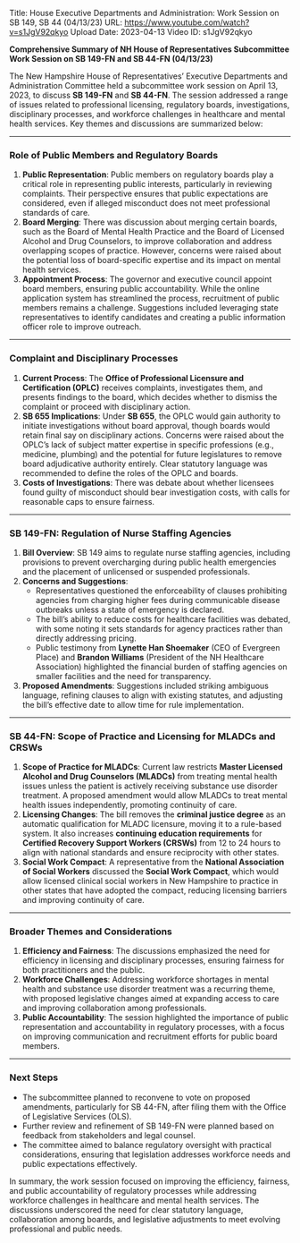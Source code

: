 Title: House Executive Departments and Administration: Work Session on SB 149, SB 44 (04/13/23)
URL: https://www.youtube.com/watch?v=s1JgV92qkyo
Upload Date: 2023-04-13
Video ID: s1JgV92qkyo

**Comprehensive Summary of NH House of Representatives Subcommittee Work Session on SB 149-FN and SB 44-FN (04/13/23)**

The New Hampshire House of Representatives’ Executive Departments and Administration Committee held a subcommittee work session on April 13, 2023, to discuss **SB 149-FN** and **SB 44-FN**. The session addressed a range of issues related to professional licensing, regulatory boards, investigations, disciplinary processes, and workforce challenges in healthcare and mental health services. Key themes and discussions are summarized below:

---

### **Role of Public Members and Regulatory Boards**
1. **Public Representation**: Public members on regulatory boards play a critical role in representing public interests, particularly in reviewing complaints. Their perspective ensures that public expectations are considered, even if alleged misconduct does not meet professional standards of care.
2. **Board Merging**: There was discussion about merging certain boards, such as the Board of Mental Health Practice and the Board of Licensed Alcohol and Drug Counselors, to improve collaboration and address overlapping scopes of practice. However, concerns were raised about the potential loss of board-specific expertise and its impact on mental health services.
3. **Appointment Process**: The governor and executive council appoint board members, ensuring public accountability. While the online application system has streamlined the process, recruitment of public members remains a challenge. Suggestions included leveraging state representatives to identify candidates and creating a public information officer role to improve outreach.

---

### **Complaint and Disciplinary Processes**
1. **Current Process**: The **Office of Professional Licensure and Certification (OPLC)** receives complaints, investigates them, and presents findings to the board, which decides whether to dismiss the complaint or proceed with disciplinary action.
2. **SB 655 Implications**: Under **SB 655**, the OPLC would gain authority to initiate investigations without board approval, though boards would retain final say on disciplinary actions. Concerns were raised about the OPLC’s lack of subject matter expertise in specific professions (e.g., medicine, plumbing) and the potential for future legislatures to remove board adjudicative authority entirely. Clear statutory language was recommended to define the roles of the OPLC and boards.
3. **Costs of Investigations**: There was debate about whether licensees found guilty of misconduct should bear investigation costs, with calls for reasonable caps to ensure fairness.

---

### **SB 149-FN: Regulation of Nurse Staffing Agencies**
1. **Bill Overview**: SB 149 aims to regulate nurse staffing agencies, including provisions to prevent overcharging during public health emergencies and the placement of unlicensed or suspended professionals.
2. **Concerns and Suggestions**:
   - Representatives questioned the enforceability of clauses prohibiting agencies from charging higher fees during communicable disease outbreaks unless a state of emergency is declared.
   - The bill’s ability to reduce costs for healthcare facilities was debated, with some noting it sets standards for agency practices rather than directly addressing pricing.
   - Public testimony from **Lynette Han Shoemaker** (CEO of Evergreen Place) and **Brandon Williams** (President of the NH Healthcare Association) highlighted the financial burden of staffing agencies on smaller facilities and the need for transparency.
3. **Proposed Amendments**: Suggestions included striking ambiguous language, refining clauses to align with existing statutes, and adjusting the bill’s effective date to allow time for rule implementation.

---

### **SB 44-FN: Scope of Practice and Licensing for MLADCs and CRSWs**
1. **Scope of Practice for MLADCs**: Current law restricts **Master Licensed Alcohol and Drug Counselors (MLADCs)** from treating mental health issues unless the patient is actively receiving substance use disorder treatment. A proposed amendment would allow MLADCs to treat mental health issues independently, promoting continuity of care.
2. **Licensing Changes**: The bill removes the **criminal justice degree** as an automatic qualification for MLADC licensure, moving it to a rule-based system. It also increases **continuing education requirements** for **Certified Recovery Support Workers (CRSWs)** from 12 to 24 hours to align with national standards and ensure reciprocity with other states.
3. **Social Work Compact**: A representative from the **National Association of Social Workers** discussed the **Social Work Compact**, which would allow licensed clinical social workers in New Hampshire to practice in other states that have adopted the compact, reducing licensing barriers and improving continuity of care.

---

### **Broader Themes and Considerations**
1. **Efficiency and Fairness**: The discussions emphasized the need for efficiency in licensing and disciplinary processes, ensuring fairness for both practitioners and the public.
2. **Workforce Challenges**: Addressing workforce shortages in mental health and substance use disorder treatment was a recurring theme, with proposed legislative changes aimed at expanding access to care and improving collaboration among professionals.
3. **Public Accountability**: The session highlighted the importance of public representation and accountability in regulatory processes, with a focus on improving communication and recruitment efforts for public board members.

---

### **Next Steps**
- The subcommittee planned to reconvene to vote on proposed amendments, particularly for SB 44-FN, after filing them with the Office of Legislative Services (OLS).
- Further review and refinement of SB 149-FN were planned based on feedback from stakeholders and legal counsel.
- The committee aimed to balance regulatory oversight with practical considerations, ensuring that legislation addresses workforce needs and public expectations effectively.

In summary, the work session focused on improving the efficiency, fairness, and public accountability of regulatory processes while addressing workforce challenges in healthcare and mental health services. The discussions underscored the need for clear statutory language, collaboration among boards, and legislative adjustments to meet evolving professional and public needs.